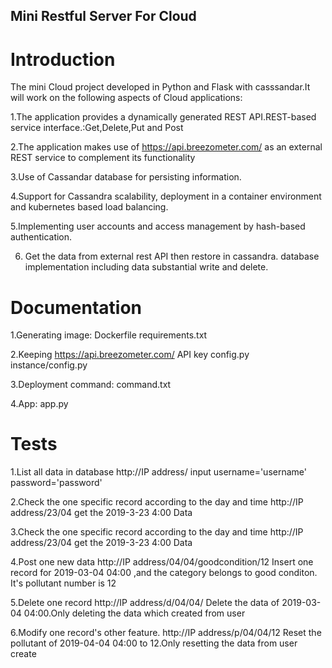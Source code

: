 ## Mini Restful Server For Cloud
# Introduction

The mini Cloud project  developed in Python and Flask with casssandar.It will work on the following aspects of Cloud applications:

1.The application provides a dynamically generated REST API.REST-based service interface.:Get,Delete,Put and Post

2.The application makes use of https://api.breezometer.com/ as an external REST service to complement its functionality

3.Use of Cassandar database for persisting information.

4.Support for Cassandra scalability, deployment in a container environment and  kubernetes based load balancing.

5.Implementing user accounts and access management by hash-based authentication.

6. Get the data from external rest API then restore in cassandra. database implementation including data substantial write and delete.

# Documentation

1.Generating image:
	Dockerfile
	requirements.txt

2.Keeping https://api.breezometer.com/ API key
	config.py
	instance/config.py

3.Deployment command:
	command.txt

4.App:
	app.py

# Tests
1.List all data in database
http://IP address/
input 
username='username'
password='password'

2.Check the one specific record according to the day and time
http://IP address/23/04
get the 2019-3-23 4:00 Data

3.Check the one specific record according to the day and time
http://IP address/23/04
get the 2019-3-23 4:00 Data

4.Post one new data
http://IP address/04/04/goodcondition/12
Insert one record for 2019-03-04 04:00 ,and the category belongs to good conditon. It's pollutant number is 12

5.Delete one record 
http://IP address/d/04/04/
Delete the data of 2019-03-04 04:00.Only deleting the data which created from user

6.Modify one record's other feature.
http://IP address/p/04/04/12
Reset the pollutant of 2019-04-04 04:00 to 12.Only resetting the data from user create


